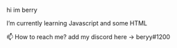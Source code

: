 hi im berry

I’m currently learning Javascript and some HTML

📫 How to reach me? add my discord here -> beryy#1200

<!---
bxerry/bxerry is a ✨ special ✨ repository because its `README.md` (this file) appears on your GitHub profile.
You can click the Preview link to take a look at your changes.
--->
